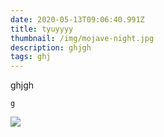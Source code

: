 ```yaml
---
date: 2020-05-13T09:06:40.991Z
title: tyuyyyy
thumbnail: /img/mojave-night.jpg
description: ghjgh
tags: ghj
---
```

ghjgh

```
g
```

![](/img/screenshot-from-2020-01-05-13-26-46.png)